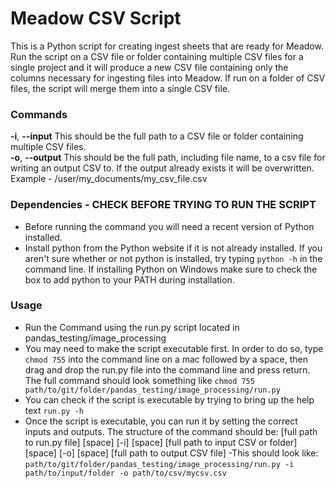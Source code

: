 # Meadow CSV Script <br/>
This is a Python script for creating ingest sheets that are ready for Meadow. Run the script on a CSV file or folder containing multiple CSV files for a single project and it will produce a new CSV file containing only the columns necessary for ingesting files into Meadow. If run on a folder of CSV files, the script will merge them into a single CSV file.

### Commands <br/>
**-i**, **--input**   This should be the full path to a CSV file or folder containing multiple CSV files. <br/>
**-o**, **--output**   This should be the full path, including file name, to a csv file for writing an output CSV to. If the output already exists it will be overwritten. Example - /user/my_documents/my_csv_file.csv <br/>

### Dependencies - CHECK BEFORE TRYING TO RUN THE SCRIPT <br/>
- Before running the command you will need a recent version of Python installed. <br/>
- Install python from the Python website if it is not already installed. If you aren't sure whether or not python is installed, try typing `python -h` in the command line. If installing Python on Windows make sure to check the box to add python to your PATH during installation. <br/>

### Usage <br/>
- Run the Command using the run.py script located in pandas_testing/image_processing <br/>
- You may need to make the script executable first. In order to do so, type `chmod 755` into the command line on a mac followed by a space, then drag and drop the run.py file into the command line and press return. The full command should look something like `chmod 755 path/to/git/folder/pandas_testing/image_processing/run.py` <br/>
- You can check if the script is executable by trying to bring up the help text `run.py -h` <br/>
- Once the script is executable, you can run it by setting the correct inputs and outputs. The structure of the command should be: [full path to run.py file] [space] [-i] [space] [full path to input CSV or folder] [space] [-o] [space] [full path to output CSV file]
-This should look like: `path/to/git/folder/pandas_testing/image_processing/run.py -i path/to/input/folder -o path/to/csv/mycsv.csv` <br/>
